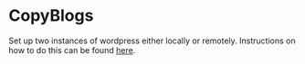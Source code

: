 # CopyBlogs
Set up two instances of wordpress either locally or remotely. Instructions on how to do this can be found [here](https://wordpress.org/support/article/how-to-install-wordpress/).
